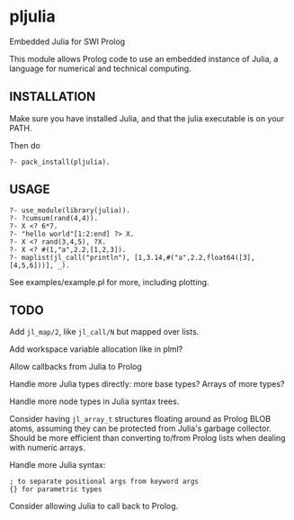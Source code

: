 # pljulia
Embedded Julia for SWI Prolog


This module allows Prolog code to use an embedded instance of Julia,
a language for numerical and technical computing.


## INSTALLATION

Make sure you have installed Julia, and that the julia executable is on your PATH.

Then do

    ?- pack_install(pljulia).


## USAGE

    ?- use_module(library(julia)).
    ?- ?cumsum(rand(4,4)).
    ?- X <? 6*7.
    ?- "hello world"[1:2:end] ?> X.
    ?- X <? rand(3,4,5), ?X.
    ?- X <? #(1,"a",2.2,[1,2,3]).
    ?- maplist(jl_call("println"), [1,3.14,#("a",2.2,float64([3],[4,5,6]))], _).

See examples/example.pl for more, including plotting.

## TODO

Add `jl_map/2`, like `jl_call/N` but mapped over lists.

Add workspace variable allocation like in plml?

Allow callbacks from Julia to Prolog

Handle more Julia types directly: more base types? Arrays of more types?

Handle more node types in Julia syntax trees.

Consider having `jl_array_t` structures floating around as Prolog BLOB
atoms, assuming they can be protected from Julia's garbage collector.
Should be more efficient than converting to/from Prolog lists when dealing
with numeric arrays.

Handle more Julia syntax:

    ; to separate positional args from keyword args
    {} for parametric types

Consider allowing Julia to call back to Prolog.

